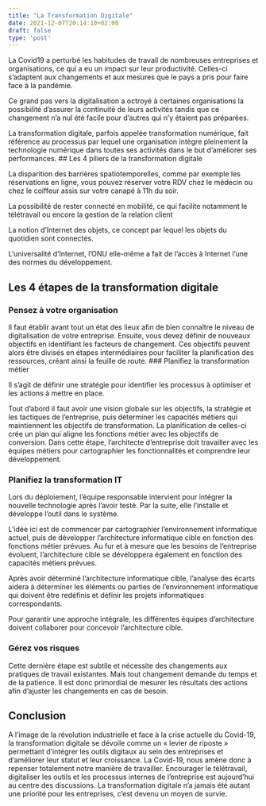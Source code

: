 ```yaml
---
title: "La Transformation Digitale"
date: 2021-12-07T20:14:10+02:00
draft: false
type: 'post'
---
```


La Covid19 a perturbé les habitudes de travail de nombreuses entreprises et organisations, ce qui a eu un impact sur leur productivité. Celles-ci s’adaptent aux changements et aux mesures que le pays a pris pour faire face à la pandémie.

<!--more-->

Ce grand pas vers la digitalisation a octroyé à certaines organisations la possibilité d’assurer la continuité de leurs activités tandis que ce changement n’a nul été facile pour d’autres qui n’y étaient pas préparées.

La transformation digitale, parfois appelée transformation numérique, fait référence au processus par lequel une organisation intègre pleinement la technologie numérique dans toutes ses activités dans le but d’améliorer ses performances.
## Les 4 piliers de la transformation digitale

La disparition des barrières spatiotemporelles, comme par exemple les réservations en ligne, vous pouvez réserver votre RDV chez le médecin ou chez le coiffeur assis sur votre canapé à 11h du soir.

La possibilité de rester connecté en mobilité, ce qui facilite notamment le télétravail ou encore la gestion de la relation client

La notion d’Internet des objets, ce concept par lequel les objets du quotidien sont connectés.

L’universalité d’Internet, l’ONU elle-même a fait de l’accès à Internet l’une des normes du développement.
 
## Les 4 étapes de la transformation digitale
### Pensez à votre organisation

Il faut établir avant tout un état des lieux afin de bien connaître le niveau de digitalisation de votre entreprise. Ensuite, vous devez définir de nouveaux objectifs en identifiant les facteurs de changement. Ces objectifs peuvent alors être divisés en étapes intermédiaires pour faciliter la planification des ressources, créant ainsi la feuille de route.
### Planifiez la transformation métier

Il s’agit de définir une stratégie pour identifier les processus à optimiser et les actions à mettre en place.

Tout d’abord il faut avoir une vision globale sur les objectifs, la stratégie et les tactiques de l’entreprise, puis déterminer les capacités métiers qui maintiennent les objectifs de transformation. La planification de celles-ci crée un plan qui aligne les fonctions métier avec les objectifs de conversion. Dans cette étape, l’architecte d’entreprise doit travailler avec les équipes métiers pour cartographier les fonctionnalités et comprendre leur développement.
### Planifiez la transformation IT

Lors du déploiement, l’équipe responsable intervient pour intégrer la nouvelle technologie après l’avoir testé. Par la suite, elle l’installe et développe l’outil dans le système.

L’idée ici est de commencer par cartographier l’environnement informatique actuel, puis de développer l’architecture informatique cible en fonction des fonctions métier prévues. Au fur et à mesure que les besoins de l’entreprise évoluent, l’architecture cible se développera également en fonction des capacités métiers prévues.

Après avoir déterminé l’architecture informatique cible, l’analyse des écarts aidera à déterminer les éléments ou parties de l’environnement informatique qui doivent être redéfinis et définir les projets informatiques correspondants.

Pour garantir une approche intégrale, les différentes équipes d’architecture doivent collaborer pour concevoir l’architecture cible.
### Gérez vos risques

Cette dernière étape est subtile et nécessite des changements aux pratiques de travail existantes. Mais tout changement demande du temps et de la patience. Il est donc primordial de mesurer les résultats des actions afin d’ajuster les changements en cas de besoin.
## Conclusion

A l’image de la révolution industrielle et face à la crise actuelle du Covid-19, la transformation digitale se dévoile comme un « levier de riposte » permettant d’intégrer les outils digitaux au sein des entreprises et d’améliorer leur statut et leur croissance. La Covid-19, nous amène donc à repenser totalement notre manière de travailler. Encourager le télétravail, digitaliser les outils et les processus internes de l’entreprise est aujourd’hui au centre des discussions. La transformation digitale n’a jamais été autant une priorité pour les entreprises, c’est devenu un moyen de survie.